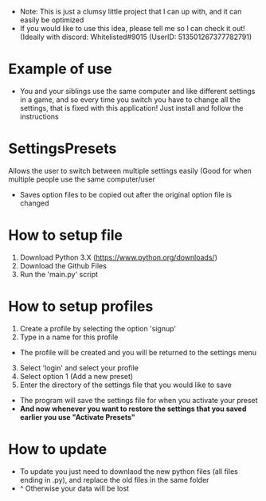 * Note: This is just a clumsy little project that I can up with, and it can easily be optimized
* If you would like to use this idea, please tell me so I can check it out! (Ideally with discord: Whitelisted#9015 (UserID: 513501267377782791)

# Example of use
* You and your siblings use the same computer and like different settings in a game, and so every time you switch you have to change all the settings, that is fixed with this application! Just install and follow the instructions

# SettingsPresets
Allows the user to switch between multiple settings easily (Good for when multiple people use the same computer/user
* Saves option files to be copied out after the original option file is changed

# How to setup file
1) Download Python 3.X (https://www.python.org/downloads/)
2) Download the Github Files
3) Run the 'main.py' script

# How to setup profiles
1) Create a profile by selecting the option 'signup'
2) Type in a name for this profile
* The profile will be created and you will be returned to the settings menu
3) Select 'login' and select your profile
4) Select option 1 (Add a new preset)
5) Enter the directory of the settings file that you would like to save
* The program will save the settings file for when you activate your preset
* **And now whenever you want to restore the settings that you saved earlier you use "Activate Presets"**

# How to update
* To update you just need to downlaod the new python files (all files ending in .py), and replace the old files in the same folder
* ^ Otherwise your data will be lost
